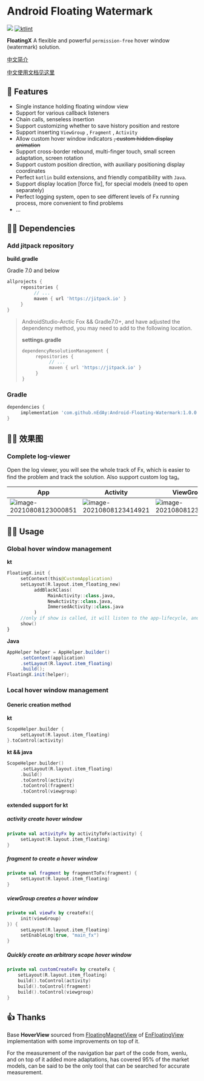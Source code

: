 # Android Floating Watermark

[![](https://jitpack.io/v/nEdAy/Android-Floating-Watermark.svg)](https://jitpack.io/#nEdAy/Android-Floating-Watermark)  [![ktlint](https://img.shields.io/badge/code%20style-%E2%9D%A4-FF4081.svg)](https://ktlint.github.io/) 

**FloatingX** A flexible and powerful ``permission-free`` hover window (watermark) solution.

[中文简介](https://github.com/nEdAy/Android-Floating-Watermark/blob/main/README.md)

[中文使用文档见这里](https://cskf7l0wab.feishu.cn/wiki/wikcnLLBCe3fIDUTAzrEg754tzc)

## 👏 Features 

- Single instance holding floating window view
- Support for various callback listeners
- Chain calls, senseless insertion
- Support customizing whether to save history position and restore
- Support inserting `ViewGroup` , `Fragment` , `Activity`
- Allow custom hover window indicators ~~, custom hidden display animation~~
- Support cross-border rebound, multi-finger touch, small screen adaptation, screen rotation
- Support custom position direction, with auxiliary positioning display coordinates
- Perfect `kotlin` build extensions, and friendly compatibility with `Java`.
- Support display location [force fix], for special models (need to open separately)
- Perfect logging system, open to see different levels of Fx running process, more convenient to find problems
- ...

## 👨‍💻‍ Dependencies

### Add jitpack repository

**build.gradle**

Gradle 7.0 and below

```groovy
allprojects {
     repositories {
          // ...
          maven { url 'https://jitpack.io' }
     }
}
```

> AndroidStudio-Arctic Fox && Gradle7.0+, and have adjusted the dependency method, you may need to add to the following location.
>
> **settings.gradle**
>
> ```groovy
> dependencyResolutionManagement {
>      repositories {
>           // ...
>           maven { url 'https://jitpack.io' }
>      }
> }
> ```

### Gradle

```groovy
dependencies {
     implementation 'com.github.nEdAy:Android-Floating-Watermark:1.0.0'
}
```


## 🏄‍♀️ 效果图

### Complete log-viewer

Open the log viewer, you will see the whole track of Fx, which is easier to find the problem and track the solution. Also support custom log tag。



| App                                                          | Activity                                                     | ViewGroup                                                    |
| ------------------------------------------------------------ | ------------------------------------------------------------ | ------------------------------------------------------------ |
| ![image-20210808123000851](https://tva1.sinaimg.cn/large/008i3skNly1gwgtxtbx5aj31160s8444.jpg) | ![image-20210808123414921](https://tva1.sinaimg.cn/large/008i3skNly1gwgtxu2pkyj313o0r4jwk.jpg) | ![image-20210808123553402](https://tva1.sinaimg.cn/large/008i3skNly1gwgtxunhmwj311y0jctc8.jpg) |



## 👨‍🔧‍ Usage

### Global hover window management

**kt**

```kotlin
FloatingX.init {
     setContext(this@CustomApplication)
     setLayout(R.layout.item_floating_new)
          addBlackClass(
               MainActivity::class.java,
               NewActivity::class.java,
               ImmersedActivity::class.java
          )
     //only if show is called, it will listen to the app-lifecycle, and then it will be inserted into the activity automatically
     show()
}
````

**Java**

``` java
AppHelper helper = AppHelper.builder()
     .setContext(application)
     .setLayout(R.layout.item_floating)
     .build();
FloatingX.init(helper);
```


### Local hover window management

#### Generic creation method

**kt**

```kotlin
ScopeHelper.builder {
     setLayout(R.layout.item_floating)
}.toControl(activity)
```

**kt && java**

```kotlin
ScopeHelper.builder()
     .setLayout(R.layout.item_floating)
     .build()
     .toControl(activity)
     .toControl(fragment)
     .toControl(viewgroup)
```

#### extended support for kt

##### activity create hover window

```kotlin
private val activityFx by activityToFx(activity) {
     setLayout(R.layout.item_floating)
}
```

##### fragment to create a hover window

```kotlin
private val fragment by fragmentToFx(fragment) {
     setLayout(R.layout.item_floating)
}
```

##### viewGroup creates a hover window

```kotlin
private val viewFx by createFx({
     init(viewGroup)
}) {
     setLayout(R.layout.item_floating)
     setEnableLog(true, "main_fx")
}
```

##### Quickly create an arbitrary scope hover window

```kotlin
private val customCreateFx by createFx {
    setLayout(R.layout.item_floating)
    build().toControl(activity)
    build().toControl(fragment)
    build().toControl(viewgroup)
}
```

## 👍 Thanks

Base **HoverView** sourced from [FloatingMagnetView](https://github.com/leotyndale/EnFloatingView) of [EnFloatingView](EnFloatingView/blob/master/floatingview/src/main/java/com/imuxuan/floatingview/FloatingMagnetView.java) implementation with some improvements on top of it.

For the measurement of the navigation bar part of the code from, wenlu, and on top of it added more adaptations, has covered 95% of the market models, can be said to be the only tool that can be searched for accurate measurement.

